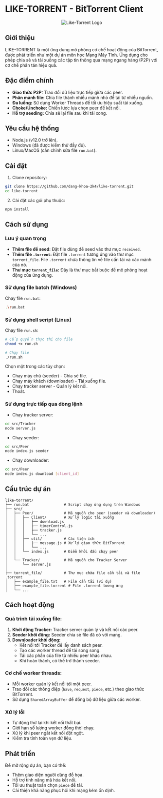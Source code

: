 # LIKE-TORRENT - BitTorrent Client

<p align="center"> <img src="https://img.icons8.com/color/96/000000/torrent.png" alt="Like-Torrent Logo"/> </p>

## Giới thiệu
LIKE-TORRENT là một ứng dụng mô phỏng cơ chế hoạt động của BitTorrent, được phát triển như một dự án môn học Mạng Máy Tính. Ứng dụng cho phép chia sẻ và tải xuống các tập tin thông qua mạng ngang hàng (P2P) với cơ chế phân tán hiệu quả.

## Đặc điểm chính
- **Giao thức P2P:** Trao đổi dữ liệu trực tiếp giữa các peer.
- **Phân mảnh file:** Chia file thành nhiều mảnh nhỏ để tải từ nhiều nguồn.
- **Đa luồng:** Sử dụng Worker Threads để tối ưu hiệu suất tải xuống.
- **Choke/Unchoke:** Chiến lược lựa chọn peer để kết nối.
- **Hỗ trợ seeding:** Chia sẻ lại file sau khi tải xong.

## Yêu cầu hệ thống
- Node.js (v12.0 trở lên).
- Windows (đã được kiểm thử đầy đủ).
- Linux/MacOS (cần chỉnh sửa file `run.bat`).

## Cài đặt
1. Clone repository:
```bash
git clone https://github.com/dang-khoa-2k4/like-torrent.git
cd like-torrent
```
2. Cài đặt các gói phụ thuộc:
```bash
npm install
```

## Cách sử dụng

### Lưu ý quan trọng
- **Thêm file để seed:** Đặt file dùng để seed vào thư mục `received`.
- **Thêm file `.torrent`:** Đặt file `.torrent` tương ứng vào thư mục `torrent_file`. File `.torrent` chứa thông tin về file cần tải và các mảnh của nó.
- **Thư mục `torrent_file`:** Đây là thư mục bắt buộc để mô phỏng hoạt động của ứng dụng.

### Sử dụng file batch (Windows)
Chạy file `run.bat`:
```bash
.\run.bat
```

### Sử dụng shell script (Linux)
Chạy file `run.sh`:
```bash
# Cấp quyền thực thi cho file
chmod +x run.sh

# Chạy file
./run.sh
```

Chọn một trong các tùy chọn:
- Chạy máy chủ (seeder) - Chia sẻ file.
- Chạy máy khách (downloader) - Tải xuống file.
- Chạy tracker server - Quản lý kết nối.
- Thoát.

### Sử dụng trực tiếp qua dòng lệnh
- Chạy tracker server:
```bash
cd src/Tracker
node server.js
```
- Chạy seeder:
```bash
cd src/Peer
node index.js seeder
```
- Chạy downloader:
```bash
cd src/Peer
node index.js download [client_id]
```

## Cấu trúc dự án

```
like-torrent/
├── run.bat                # Script chạy ứng dụng trên Windows
├── src/
│   ├── Peer/              # Mã nguồn cho peer (seeder và downloader)
│   │   ├── Client/        # Xử lý logic tải xuống
│   │   │   ├── download.js
│   │   │   ├── timerControl.js
│   │   │   ├── tracker.js
│   │   │   └── ...
│   │   ├── util/          # Các tiện ích
│   │   │   ├── message.js # Xử lý giao thức BitTorrent
│   │   │   └── ...
│   │   └── index.js       # Điểm khởi đầu chạy peer
│   │
│   └── Tracker/           # Mã nguồn cho Tracker Server
│       └── server.js
│
├── torrent_file/          # Thư mục chứa file cần tải và file .torrent
│   ├── example_file.txt   # File cần tải (ví dụ)
│   ├── example_file.torrent # File .torrent tương ứng
│   └── ...
```

## Cách hoạt động

### Quá trình tải xuống file:
1. **Khởi động Tracker:** Tracker server quản lý và kết nối các peer.
2. **Seeder khởi động:** Seeder chia sẻ file đã có với mạng.
3. **Downloader khởi động:**
   - Kết nối tới Tracker để lấy danh sách peer.
   - Tạo các worker thread để tải song song.
   - Tải các phần của file từ nhiều peer khác nhau.
   - Khi hoàn thành, có thể trở thành seeder.

### Cơ chế worker threads:
- Mỗi worker quản lý kết nối tới một peer.
- Trao đổi các thông điệp (`have`, `request`, `piece`, etc.) theo giao thức BitTorrent.
- Sử dụng `SharedArrayBuffer` để đồng bộ dữ liệu giữa các worker.

### Xử lý lỗi
- Tự động thử lại khi kết nối thất bại.
- Giới hạn số lượng worker đồng thời chạy.
- Xử lý khi peer ngắt kết nối đột ngột.
- Kiểm tra tính toàn vẹn dữ liệu.

## Phát triển
Để mở rộng dự án, bạn có thể:
- Thêm giao diện người dùng đồ họa.
- Hỗ trợ tính năng mã hóa kết nối.
- Tối ưu thuật toán chọn `piece` để tải.
- Cải thiện khả năng phục hồi khi mạng kém ổn định.